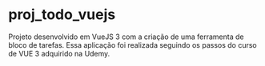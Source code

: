 # proj_todo_vuejs
Projeto desenvolvido em VueJS 3 com a criação de uma ferramenta de bloco de tarefas. Essa aplicação foi realizada seguindo os passos do curso de VUE 3 adquirido na Udemy.
